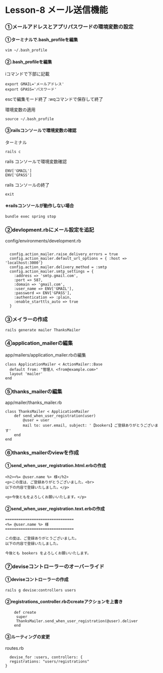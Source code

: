 # Lesson-8 メール送信機能
### ①メールアドレスとアプリパスワードの環境変数の設定
#### ①ターミナルで.bash_profileを編集
```
vim ~/.bash_profile
```
#### ②.bash_profileを編集
iコマンドで下部に記載
```
export GMAIL='メールアドレス'
export GPASS='パスワード'
```
escで編集モード終了
:wqコマンドで保存して終了

環境変数の適用
```
source ~/.bash_profile
```
#### ③railsコンソールで環境変数の確認
ターミナル
```
rails c
```
rails コンソールで環境変数確認
```
ENV['GMAIL']
ENV['GPASS']
```
rails コンソールの終了
```
exit
```
#### ※railsコンソールが動作しない場合
```
bundle exec spring stop
```
### ②devlopment.rbにメール設定を追記
config/environments/development.rb
```

  config.action_mailer.raise_delivery_errors = true
  config.action_mailer.default_url_options = { :host => 'localhost:3000'}
  config.action_mailer.delivery_method = :smtp
  config.action_mailer.smtp_settings = {
    :address => 'smtp.gmail.com',
    :port => 587,
    :domain => 'gmail.com',
    :user_name => ENV['GMAIL'],
    :password => ENV['GPASS'],
    :authentication => :plain,
    :enable_starttls_auto => true
  }

```
### ③メイラーの作成
```
rails generate mailer ThanksMailer
```
### ④application_mailerの編集
app/mailers/application_mailer.rbの編集
```
class ApplicationMailer < ActionMailer::Base
  default from: "管理人 <from@example.com>"
  layout 'mailer'
end
```
### ⑤thanks_mailerの編集
app/mailer/thanks_mailer.rb
```
class ThanksMailer < ApplicationMailer
    def send_when_user_registration(user)
        @user = user
        mail to: user.email, subject: '【bookers】ご登録ありがとうございます'
    end
end
```
### ⑥thanks_mailerのviewを作成
#### ①send_when_user_registration.html.erbの作成
```
<h2><%= @user.name %> 様</h2>
<p>この度は、ご登録ありがとうございました。<br>
以下の内容で登録いたしました。</p>

<p>今後ともをよろしくお願いいたします。</p>
```
#### ②send_when_user_registration.text.erbの作成
```
===============================
<%= @user.name %> 様
===============================

この度は、ご登録ありがとうございました。
以下の内容で登録いたしました。

今後とも bookers をよろしくお願いいたします。
```
### ⑦deviseコントローラーのオーバーライド
#### ①deviseコントローラーの作成
```
rails g devise:controllers users
```
#### ②registrations_controller.rbのcreateアクションを上書き
```
    def create
     super
     ThanksMailer.send_when_user_registration(@user).deliver 
    end
```
#### ③ルーティングの変更
routes.rb
```
  devise_for :users, controllers: {
  registrations: "users/registrations"
}
```